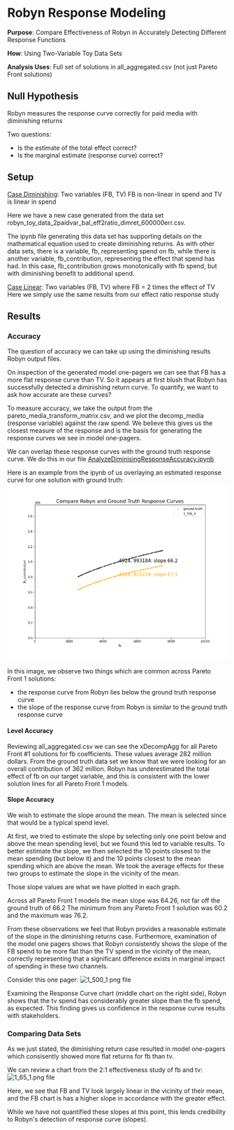 # Robyn Response Modeling

**Purpose**: Compare Effectiveness of Robyn in Accurately Detecting Different Response Functions

**How**: Using Two-Variable Toy Data Sets

**Analysis Uses**: Full set of solutions in all_aggregated.csv (not just Pareto Front solutions)

## Null Hypothesis

Robyn measures the response curve correctly for paid media with diminishing returns

Two questions:
* Is the estimate of the total effect correct?
* Is the marginal estimate (response curve) correct?

## Setup

[Case Diminishing](robyn_output/2022-02-01_18.45_init): Two variables (FB, TV) FB is non-linear in spend and TV
is linear in spend

Here we have a new case generated from the data set robyn_toy_data_2paidvar_bal_eff2ratio_dimret_600000err.csv.

The ipynb file generating this data set has supporting details on the mathematical equation used to create 
diminishing returns.  As with other data sets, there is a variable, fb, representing spend on fb, while there
is another variable, fb_contribution, representing the effect that spend has had.  In this case, fb_contribution
grows monotonically with fb spend, but with diminishing benefit to additional spend.


[Case Linear](robyn_output/2022-01-31_16.15_init): Two variables (FB, TV) where FB = 2 times the effect of TV
Here we simply use the same results from our effect ratio response study


## Results

### Accuracy

The question of accuracy we can take up using the diminishing results Robyn output files.

On inspection of the generated model one-pagers we can see that FB has a more flat response curve than TV.
So it appears at first blush that Robyn has successfully detected a diminishing return curve.  To quantify, we want to ask how 
accurate are these curves?

To measure accuracy, we take the output from the pareto_media_transform_matrix.csv, and we plot the 
decomp_media (response variable) against the raw spend.  We believe this gives us the closest measure of the 
response and is the basis for generating the response curves we see in model one-pagers.

We can overlap these response curves with the ground truth response curve.  We do this in our file
[AnalyzeDiminisingResponseAccuracy.ipynb](analysis/AnalyzeDiminishingResponseAccuracy.ipynb)

Here is an example from the ipynb of us overlaying an estimated response curve for one solution with ground truth:
![Example png file](robyn_output/2022-02-01_18.45_init/1_396_4_gt_response_compare.png)

In this image, we observe two things which are common across Pareto Front 1 solutions:
* the response curve from Robyn lies below the ground truth response curve
* the slope of the response curve from Robyn is similar to the ground truth response curve

#### Level Accuracy

Reviewing all_aggregated.csv we can see the xDecompAgg for all Pareto Front #1 solutions for fb 
coefficients.  These values average 282 million dollars.   From the ground truth data set we know
that we were looking for an overall contribution of 362 million.  Robyn has underestimated the total
effect of fb on our target variable, and this is consistent with the lower solution lines for all Pareto Front 1 models.

#### Slope Accuracy

We wish to estimate the slope around the mean.  The mean is selected since that would be a typical spend
level.  

At first, we tried to estimate the slope by selecting only one point below and above the mean spending level, but
we found this led to variable results.  To better estimate the slope, we then selected the 10 points closest to the 
mean spending (but below it) and the 10 points closest to the mean spending which are above the mean.  We took the average
effects for these two groups to estimate the slope in the vicinity of the mean.

Those slope values are what we have plotted in each graph.

Across all Pareto Front 1 models the mean slope was 64.26, not far off the ground truth of 66.2
The minimum from any Pareto Front 1 solution was 60.2 and the maximum was 76.2.  

From these observations we feel that Robyn provides a reasonable estimate of the slope in the diminishing returns
case.  Furthermore, examination of the model one pagers shows that Robyn consistently shows the 
slope of the FB spend to be more flat than the TV spend in the vicinity of the mean, correctly representing
that a significant difference exists in marginal impact of spending in these two channels.

Consider this one pager:
![1_500_1 png file](robyn_output/2022-02-01_18.45_init/1_500_1.png)

Examining the Response Curve chart (middle chart on the right side), Robyn shows that the tv spend
has considerably greater slope than the fb spend, as expected.  This finding gives us confidence
in the response curve results with stakeholders.

### Comparing Data Sets

As we just stated, the diminishing return case resulted in model one-pagers which consisently showed 
more flat returns for fb than tv.

We can review a chart from the 2:1 effectiveness study of fb and tv:
![1_65_1.png file](robyn_output/2022-01-31_16.15_init/1_65_1.png)

Here, we see that FB and TV look largely linear in the vicinity of their mean, and the FB chart is has
a higher slope in accordance with the greater effect.

While we have not quantified these slopes at this point, this lends credibility to Robyn's detection 
of response curve (slopes).
